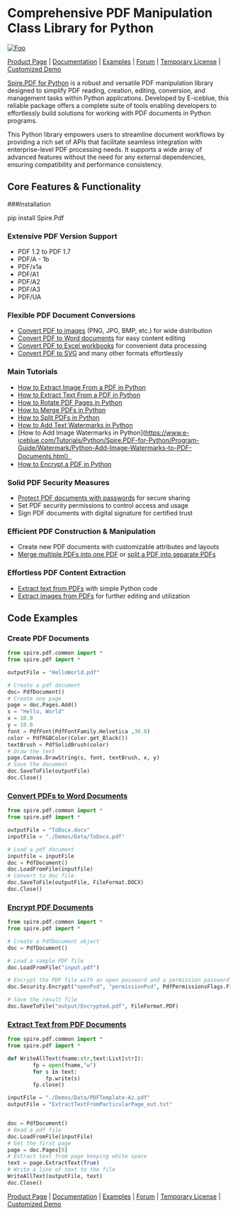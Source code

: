 # Comprehensive PDF Manipulation Class Library for Python

[![Foo](https://i.imgur.com/dLzlPI2.png)](https://www.e-iceblue.com/Introduce/pdf-for-python.html)

[Product Page](https://www.e-iceblue.com/Introduce/pdf-for-python.html) | [Documentation](https://www.e-iceblue.com/Tutorials/Python/Spire.PDF-for-Python/Program-Guide/Spire.PDF-for-Python-Program-Guide-Content.html) | [Examples](https://github.com/eiceblue/Spire.PDF-for-Python) | [Forum](https://www.e-iceblue.com/forum/spire-pdf-f7.html) | [Temporary License](https://www.e-iceblue.com/TemLicense.html) | [Customized Demo](https://www.e-iceblue.com/Misc/customized-demo.html)

[Spire.PDF for Python](https://www.e-iceblue.com/Introduce/pdf-for-python.html) is a robust and versatile PDF manipulation library designed to simplify PDF reading, creation, editing, conversion, and management tasks within Python applications. Developed by E-iceblue, this reliable package offers a complete suite of tools enabling developers to effortlessly build solutions for working with PDF documents in Python programs.

This Python library empowers users to streamline document workflows by providing a rich set of APIs that facilitate seamless integration with enterprise-level PDF processing needs. It supports a wide array of advanced features without the need for any external dependencies, ensuring compatibility and performance consistency.

## Core Features & Functionality
###Installation

pip install Spire.Pdf

### Extensive PDF Version Support
- PDF 1.2 to PDF 1.7
- PDF/A - 1b
- PDF/x1a
- PDF/A1
- PDF/A2
- PDF/A3
- PDF/UA

### Flexible PDF Document Conversions
- [Convert PDF to images](https://www.e-iceblue.com/Tutorials/Python/Spire.PDF-for-Python/Program-Guide/Conversion/Python-Convert-PDF-to-Images-JPG-PNG-BMP.html) (PNG, JPG, BMP, etc.) for wide distribution
- [Convert PDF to Word documents](https://www.e-iceblue.com/Tutorials/Python/Spire.PDF-for-Python/Program-Guide/Conversion/Python-Convert-PDF-to-Word-DOC-or-DOCX.html) for easy content editing
- [Convert PDF to Excel workbooks](https://www.e-iceblue.com/Tutorials/Python/Spire.PDF-for-Python/Program-Guide/Conversion/Python-Convert-PDF-to-Excel.html) for convenient data processing
- [Convert PDF to SVG](https://www.e-iceblue.com/Tutorials/Python/Spire.PDF-for-Python/Program-Guide/Conversion/Python-Convert-PDF-to-SVG.html) and many other formats effortlessly

### Main Tutorials

- [How to Extract Image From a PDF in Python](https://www.e-iceblue.com/Tutorials/Python/Spire.PDF-for-Python/Program-Guide/Extract/Read/Python-Extract-Text-and-Images-from-PDF-Documents.html)
- [How to Extract Text From a PDF in Python](https://www.e-iceblue.com/Tutorials/Python/Spire.PDF-for-Python/Program-Guide/Extract/Read/Python-Extract-Text-from-a-PDF-Document.html)
- [How to Rotate PDF Pages in Python](https://www.e-iceblue.com/Tutorials/Python/Spire.PDF-for-Python/Program-Guide/Document-Operation/Python-Split-a-PDF-File-into-Multiple-PDFs.html)
- [How to Merge PDFs in Python](https://www.e-iceblue.com/Tutorials/Python/Spire.PDF-for-Python/Program-Guide/Document-Operation/Python-Merge-PDF-Documents.html)
- [How to Split PDFs in Python](https://www.e-iceblue.com/Tutorials/Python/Spire.PDF-for-Python/Program-Guide/Document-Operation/Python-Split-a-PDF-File-into-Multiple-PDFs.html)
- [How to Add Text Watermarks in Python](https://www.e-iceblue.com/Tutorials/Python/Spire.PDF-for-Python/Program-Guide/Watermark/Python-Add-Text-Watermarks-to-PDF-Documents.html)
- [How to Add Image Watermarks in Python](https://www.e-iceblue.com/Tutorials/Python/Spire.PDF-for-Python/Program-Guide/Watermark/Python-Add-Image-Watermarks-to-PDF-Documents.html）
- [How to Encrypt a PDF in Python](https://www.e-iceblue.com/Tutorials/Python/Spire.PDF-for-Python/Program-Guide/Security/Python-Protect-or-Unprotect-PDF-Documents.html)


### Solid PDF Security Measures
- [Protect PDF documents with passwords](https://www.e-iceblue.com/Tutorials/Python/Spire.PDF-for-Python/Program-Guide/Security/Python-Protect-or-Unprotect-PDF-Documents.html) for secure sharing
- Set PDF security permissions to control access and usage
- Sign PDF documents with digital signature for certified trust

### Efficient PDF Construction & Manipulation
- Create new PDF documents with customizable attributes and layouts
- [Merge multiple PDFs into one PDF](https://www.e-iceblue.com/Tutorials/Python/Spire.PDF-for-Python/Program-Guide/Document-Operation/Python-Merge-PDF-Documents.html) or [split a PDF into separate PDFs](https://www.e-iceblue.com/Tutorials/Python/Spire.PDF-for-Python/Program-Guide/Document-Operation/Python-Split-a-PDF-File-into-Multiple-PDFs.html)

### Effortless PDF Content Extraction
- [Extract text from PDFs](https://www.e-iceblue.com/Tutorials/Python/Spire.PDF-for-Python/Program-Guide/Extract/Read/Python-Extract-Text-from-a-PDF-Document.html) with simple Python code
- [Extract images from PDFs](https://www.e-iceblue.com/Tutorials/Python/Spire.PDF-for-Python/Program-Guide/Extract/Read/Python-Extract-Text-and-Images-from-PDF-Documents.html) for further editing and utilization

## Code Examples

### Create PDF Documents
```python
from spire.pdf.common import *
from spire.pdf import *

outputFile = "HelloWorld.pdf"

# Create a pdf document
doc= PdfDocument()
# Create one page
page = doc.Pages.Add()
s = "Hello, World"
x = 10.0
y = 10.0
font = PdfFont(PdfFontFamily.Helvetica ,30.0)
color = PdfRGBColor(Color.get_Black())
textBrush = PdfSolidBrush(color)
# Draw the text
page.Canvas.DrawString(s, font, textBrush, x, y)
# Save the document
doc.SaveToFile(outputFile)
doc.Close()
```

### [Convert PDFs to Word Documents](https://www.e-iceblue.com/Tutorials/Python/Spire.PDF-for-Python/Program-Guide/Conversion/Python-Convert-PDF-to-Word-DOC-or-DOCX.html)
```python
from spire.pdf.common import *
from spire.pdf import *

outputFile = "ToDocx.docx"
inputFile = "./Demos/Data/ToDocx.pdf"

# Load a pdf document
inputfile = inputFile
doc = PdfDocument()
doc.LoadFromFile(inputfile)
# Convert to doc file.
doc.SaveToFile(outputFile, FileFormat.DOCX)
doc.Close()
```

### [Encrypt PDF Documents](https://www.e-iceblue.com/Tutorials/Python/Spire.PDF-for-Python/Program-Guide/Security/Python-Protect-or-Unprotect-PDF-Documents.html)
```python
from spire.pdf.common import *
from spire.pdf import *

# Create a PdfDocument object
doc = PdfDocument()

# Load a sample PDF file
doc.LoadFromFile("input.pdf")

# Encrypt the PDF file with an open password and a permission password
doc.Security.Encrypt("openPsd", "permissionPsd", PdfPermissionsFlags.FillFields, PdfEncryptionKeySize.Key128Bit)

# Save the result file
doc.SaveToFile("output/Encrypted.pdf", FileFormat.PDF)
```

### [Extract Text from PDF Documents](https://www.e-iceblue.com/Tutorials/Python/Spire.PDF-for-Python/Program-Guide/Extract/Read/Python-Extract-Text-from-a-PDF-Document.html)
```python
from spire.pdf.common import *
from spire.pdf import *

def WriteAllText(fname:str,text:List[str]):
        fp = open(fname,"w")
        for s in text:
            fp.write(s)
        fp.close()

inputFile = "./Demos/Data/PDFTemplate-Az.pdf"
outputFile = "ExtractTextFromParticularPage_out.txt"


doc = PdfDocument()
# Read a pdf file
doc.LoadFromFile(inputFile)
# Get the first page
page = doc.Pages[0]
# Extract text from page keeping white space
text = page.ExtractText(True)
# Write a line of text to the file
WriteAllText(outputFile, text)
doc.Close()
```

[Product Page](https://www.e-iceblue.com/Introduce/pdf-for-python.html) | [Documentation](https://www.e-iceblue.com/Tutorials/Python/Spire.PDF-for-Python/Program-Guide/Spire.PDF-for-Python-Program-Guide-Content.html) | [Examples](https://github.com/eiceblue/Spire.PDF-for-Python) | [Forum](https://www.e-iceblue.com/forum/spire-pdf-f7.html) | [Temporary License](https://www.e-iceblue.com/TemLicense.html) | [Customized Demo](https://www.e-iceblue.com/Misc/customized-demo.html)